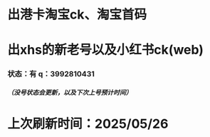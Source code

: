 # 出港卡淘宝ck、淘宝首码
# 出xhs的新老号以及小红书ck(web)
### 状态：有   q：3992810431   
##### （没号状态会更新，以及下次上号预计时间）
# 上次刷新时间：2025/05/26
